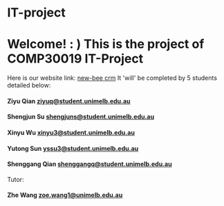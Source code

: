 # IT-project

# Welcome! **: )** This is the project of COMP30019 IT-Project  
Here is our website link: [new-bee crm](https://www.google.com/)
It 'will' be completed by 5 students detailed below:  
#### **Ziyu Qian**   ziyuq@student.unimelb.edu.au  
#### **Shengjun Su** shengjuns@student.unimelb.edu.au  
#### **Xinyu Wu** xinyu3@student.unimelb.edu.au  
#### **Yutong Sun**  yssu3@student.unimelb.edu.au  
#### **Shenggang Qian** shenggangq@student.unimelb.edu.au  

Tutor:  
#### **Zhe Wang** zoe.wang1@unimelb.edu.au
